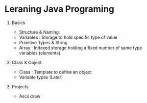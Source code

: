 # Leraning Java Programing

1. Basics
    - Structure & Naming: 
    - Variables : Storage to hold specific type of value 
    - Primitive Types & String
    - Array : Indexed storage holding a fixed number of same type variables (elements).
2. Class & Object
    - Class : Template to define an object
    - Variable types (Later)

3. Projects
    - Ascii draw
